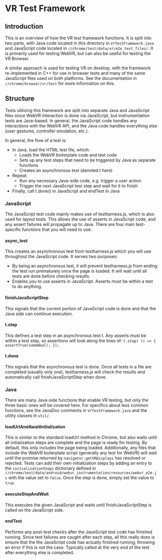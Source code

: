# VR Test Framework

## Introduction

This is an overview of how the VR test framework functions. It is split into two
parts, with Java code located in this directory in `VrTestFramework.java` and
JavaScript code located in `//chrome/test/data/vr/e2e_test_files/`.
It is primarily used for testing WebVR, but can also be useful for testing the
VR Browser.

A similar approach is used for testing VR on desktop, with the framework
re-implemented in C++ for use in browser tests and many of the same JavaScript
files used on both platforms. See the documentation in
`//chrome/browser/vr/test` for more information on this.

## Structure

Tests utilizing this framework are split into separate Java and JavaScript files
since WebVR interaction is done via JavaScript, but instrumentation tests are
Java-based. In general, the JavaScript code handles any interactions with the
WebVR API, and the Java code handles everything else (user gestures, controller
emulation, etc.).

In general, the flow of a test is:
* In Java, load the HTML test file, which:
  * Loads the WebVR boilerplate code and test code
  * Sets up any test steps that need to be triggered by Java as separate
    functions
  * Creates an asynchronous test (denoted t here)
* Repeat:
  * Run any necessary Java-side code, e.g. trigger a user action
  * Trigger the next JavaScript test step and wait for it to finish
* Finally, call t.done() in JavaScript and endTest in Java

### JavaScript

The JavaScript test code mainly makes use of testharness.js, which is also used
for layout tests. This allows the use of asserts in JavaScript code, and any
assert failures will propagate up to Java. There are four main test-specific
functions that you will need to use:

#### async\_test

This creates an asynchronous test from testharness.js which you will use
throughout the JavaScript code. It serves two purposes:

* By being an asynchronous test, it will prevent testharness.js from ending the
  test run prematurely once the page is loaded. It will wait until all tests
  are done before checking results.
* Enables you to use asserts in JavaScript. Asserts must be within a test to
  do anything.

#### finishJavaScriptStep

This signals that the current portion of JavaScript code is done and that the
Java side can continue execution.

#### t.step

This defines a test step in an asynchronous test t. Any asserts must be within
a test step, so assertions will look along the lines of:
`t.step( () => {
  assertTrue(someBool);
});`

#### t.done

This signals that the asynchronous test is done. Once all tests in a file are
completed (usually only one), testharness.js will check the results and
automatically call finishJavaScriptStep when done.

### Java

There are many Java-side functions that enable VR testing, but only the three
basic ones will be covered here. For specifics about less common functions, see
the JavaDoc comments in `VrTestFramework.java` and the utility classes in
`util/`.

#### loadUrlAndAwaitInitialization

This is similar to the standard loadUrl method in Chrome, but also waits until
all initialization steps are complete and the page is ready for testing. By
default, this only includes the page being loaded. Additionally, any files
that include the WebVR boilerplate script (generally any test for WebVR) will
wait until the promise returned by `navigator.getVRDisplays` has resolved or
rejected. Tests can add their own initialization steps by adding an entry to
the `initializationSteps` dictionary defined in
`//chrome/test/data/android/webvr_instrumentation/resources/webvr_e2e.js` with
the value set to `false`. Once the step is done, simply set the value to
`true`.

#### executeStepAndWait

This executes the given JavaScript and waits until finishJavaScriptStep is
called on the JavaScript side.

#### endTest

Performs any post-test checks after the JavaScript test code has finished
running. Since test failures are caught after each step, all this really does
is ensure that the the JavaScript code has actually finished running, throwing
an error if this is not the case.
Typically called at the very end of the test after everything else is
completed.